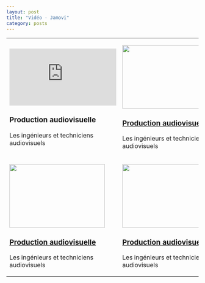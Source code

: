 ```yaml
---
layout: post
title: "Vidéo - Jamovi"
category: posts
---
```


<script async src="https://www.googletagmanager.com/gtag/js?id=UA-15159522-6"></script>
<script>
  window.dataLayer = window.dataLayer || [];
  function gtag(){dataLayer.push(arguments);}
  gtag('js', new Date());

  gtag('config', 'UA-15159522-6');
</script>


<script src="https://cdnjs.cloudflare.com/ajax/libs/mathjax/2.7.2/MathJax.js?config=TeX-MML-AM_CHTML"></script>

<html>
<head>
<meta http-equiv="Content-Type" content="text/html; charset=utf-8" />
<style>
.dcl__index-module__console--2YAI1, .dcl__index-module__editor--m_p4P {font-size: 15px !important; }
.lm_header .lm_tab .lm_title {font-size: 15px !important;}
.dcl__Button-module__extra-small--2toEt, .dcl__Button-module__small--1VJc5 {font-size: 15px;}
</style>
</head>
<body>


<table>
	<tbody>
		<tr>
			<td title="" width="20%">
				<p title="">
					<iframe width="280" height="150" src="https://www.youtube.com/embed/Ej9e8lzaeDE" frameborder="0" allow="accelerometer; autoplay; encrypted-media; gyroscope; picture-in-picture" allowfullscreen></iframe>
				</p>
				<h3 title="">
					Production audiovisuelle</h3>
				<p title="">
					Les ing&eacute;nieurs et techniciens audiovisuels</p>
			</td>
			<td title="" width="20%">
				<p title="">
					<a class="fancybox fancybox.iframe-r" href="https://sondage.univ-paris8.fr/index.php/636932"><img alt="" class="img-responsive" src="https://catalogue-ent.univ-paris8.fr/images/studiop8/prodaudio.jpg" style="width: 250px; height: 167px;" title="" /></a></p>
				<h3 title="">
					<a class="fancybox fancybox.iframe-r" href="https://sondage.univ-paris8.fr/index.php/636932" title="">Production audiovisuelle</a></h3>
				<p title="">
					Les ing&eacute;nieurs et techniciens audiovisuels</p>
			</td>
			<td title="" width="20%">
				<p title="">
					<a class="fancybox fancybox.iframe-r" href="https://sondage.univ-paris8.fr/index.php/636932"><img alt="" class="img-responsive" src="https://catalogue-ent.univ-paris8.fr/images/studiop8/prodaudio.jpg" style="width: 250px; height: 167px;" title="" /></a></p>
				<h3 title="">
					<a class="fancybox fancybox.iframe-r" href="https://sondage.univ-paris8.fr/index.php/636932" title="">Production audiovisuelle</a></h3>
				<p title="">
					Les ing&eacute;nieurs et techniciens audiovisuels</p>
			</td>
			<td title="" width="20%">
				<p title="">
					<a class="fancybox fancybox.iframe-r" href="https://sondage.univ-paris8.fr/index.php/636932"><img alt="" class="img-responsive" src="https://catalogue-ent.univ-paris8.fr/images/studiop8/prodaudio.jpg" style="width: 250px; height: 167px;" title="" /></a></p>
				<h3 title="">
					<a class="fancybox fancybox.iframe-r" href="https://sondage.univ-paris8.fr/index.php/636932" title="">Production audiovisuelle</a></h3>
				<p title="">
					Les ing&eacute;nieurs et techniciens audiovisuels</p>
			</td>
			<td title="" width="20%">
				<p title="">
					<a class="fancybox fancybox.iframe-r" href="https://sondage.univ-paris8.fr/index.php/636932"><img alt="" class="img-responsive" src="https://catalogue-ent.univ-paris8.fr/images/studiop8/prodaudio.jpg" style="width: 250px; height: 167px;" title="" /></a></p>
				<h3 title="">
					<a class="fancybox fancybox.iframe-r" href="https://sondage.univ-paris8.fr/index.php/636932" title="">Production audiovisuelle</a></h3>
				<p title="">
					Les ing&eacute;nieurs et techniciens audiovisuels</p>
			</td>
		</tr>
		<tr>
			<td title="" width="20%">
				<p title="">
					<a class="fancybox fancybox.iframe-r" href="https://sondage.univ-paris8.fr/index.php/636932"><img alt="" class="img-responsive" src="https://catalogue-ent.univ-paris8.fr/images/studiop8/prodaudio.jpg" style="width: 250px; height: 167px;" title="" /></a></p>
				<h3 title="">
					<a class="fancybox fancybox.iframe-r" href="https://sondage.univ-paris8.fr/index.php/636932" title="">Production audiovisuelle</a></h3>
				<p title="">
					Les ing&eacute;nieurs et techniciens audiovisuels</p>
			</td>
			<td title="" width="20%">
				<p title="">
					<a class="fancybox fancybox.iframe-r" href="https://sondage.univ-paris8.fr/index.php/636932"><img alt="" class="img-responsive" src="https://catalogue-ent.univ-paris8.fr/images/studiop8/prodaudio.jpg" style="width: 250px; height: 167px;" title="" /></a></p>
				<h3 title="">
					<a class="fancybox fancybox.iframe-r" href="https://sondage.univ-paris8.fr/index.php/636932" title="">Production audiovisuelle</a></h3>
				<p title="">
					Les ing&eacute;nieurs et techniciens audiovisuels</p>
			</td>
			<td title="" width="20%">
				<p title="">
					<a class="fancybox fancybox.iframe-r" href="https://sondage.univ-paris8.fr/index.php/636932"><img alt="" class="img-responsive" src="https://catalogue-ent.univ-paris8.fr/images/studiop8/prodaudio.jpg" style="width: 250px; height: 167px;" title="" /></a></p>
				<h3 title="">
					<a class="fancybox fancybox.iframe-r" href="https://sondage.univ-paris8.fr/index.php/636932" title="">Production audiovisuelle</a></h3>
				<p title="">
					Les ing&eacute;nieurs et techniciens audiovisuels</p>
			</td>
			<td title="" width="20%">
				<p title="">
					<a class="fancybox fancybox.iframe-r" href="https://sondage.univ-paris8.fr/index.php/636932"><img alt="" class="img-responsive" src="https://catalogue-ent.univ-paris8.fr/images/studiop8/prodaudio.jpg" style="width: 250px; height: 167px;" title="" /></a></p>
				<h3 title="">
					<a class="fancybox fancybox.iframe-r" href="https://sondage.univ-paris8.fr/index.php/636932" title="">Production audiovisuelle</a></h3>
				<p title="">
					Les ing&eacute;nieurs et techniciens audiovisuels</p>
			</td>
			<td title="" width="20%">
				<p title="">
					<a class="fancybox fancybox.iframe-r" href="https://sondage.univ-paris8.fr/index.php/636932"><img alt="" class="img-responsive" src="https://catalogue-ent.univ-paris8.fr/images/studiop8/prodaudio.jpg" style="width: 250px; height: 167px;" title="" /></a></p>
				<h3 title="">
					<a class="fancybox fancybox.iframe-r" href="https://sondage.univ-paris8.fr/index.php/636932" title="">Production audiovisuelle</a></h3>
				<p title="">
					Les ing&eacute;nieurs et techniciens audiovisuels</p>
			</td>
		</tr>
	</tbody>
</table>
<p title="">
	&nbsp;</p>


</body>
</html>

